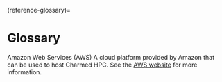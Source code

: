 (reference-glossary)=
# Glossary

Amazon Web Services (AWS)
A cloud platform provided by Amazon that can be used to host Charmed HPC.
    See the [AWS website](https://aws.amazon.com/) for more information.

